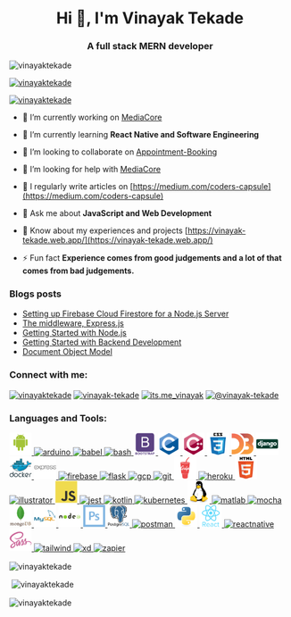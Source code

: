 <h1 align="center">Hi 👋, I'm Vinayak Tekade</h1>
<h3 align="center">A full stack MERN developer</h3>

<p align="left"> <img src="https://komarev.com/ghpvc/?username=vinayaktekade&label=Profile%20views&color=0e75b6&style=flat" alt="vinayaktekade" /> </p>

<p align="left"> <a href="https://github.com/ryo-ma/github-profile-trophy"><img src="https://github-profile-trophy.vercel.app/?username=vinayaktekade" alt="vinayaktekade" /></a> </p>

<p align="left"> <a href="https://twitter.com/vinayaktekade" target="blank"><img src="https://img.shields.io/twitter/follow/vinayaktekade?logo=twitter&style=for-the-badge" alt="vinayaktekade" /></a> </p>

- 🔭 I’m currently working on [MediaCore](https://github.com/VinayakTekade/MediaCore)

- 🌱 I’m currently learning **React Native and Software Engineering**

- 👯 I’m looking to collaborate on [Appointment-Booking](https://github.com/VinayakTekade/Appointment-Booking)

- 🤝 I’m looking for help with [MediaCore](https://github.com/VinayakTekade/MediaCore)

- 📝 I regularly write articles on [https://medium.com/coders-capsule](https://medium.com/coders-capsule)

- 💬 Ask me about **JavaScript and Web Development**

- 📄 Know about my experiences and projects [https://vinayak-tekade.web.app/](https://vinayak-tekade.web.app/)

- ⚡ Fun fact **Experience comes from good judgements and a lot of that comes from bad judgements.**

### Blogs posts

<!-- BLOG-POST-LIST:START -->
- [Setting up Firebase Cloud Firestore for a Node.js Server](https://medium.com/coders-capsule/setting-up-firebase-cloud-firestore-for-a-node-js-server-519759352fa1?source=rss-a6bf71a9ac09------2)
- [The middleware, Express.js](https://medium.com/coders-capsule/the-middleware-express-js-f8487f1e802e?source=rss-a6bf71a9ac09------2)
- [Getting Started with Node.js](https://medium.com/coders-capsule/getting-started-with-node-js-a557b8e5e9ab?source=rss-a6bf71a9ac09------2)
- [Getting Started with Backend Development](https://medium.com/coders-capsule/getting-started-with-backend-development-8ce55585e860?source=rss-a6bf71a9ac09------2)
- [Document Object Model](https://medium.com/coders-capsule/document-object-model-62df1e1bd0b8?source=rss-a6bf71a9ac09------2)
<!-- BLOG-POST-LIST:END -->

<h3 align="left">Connect with me:</h3>
<p align="left">
<a href="https://twitter.com/vinayaktekade" target="blank"><img align="center" src="https://cdn.jsdelivr.net/npm/simple-icons@3.0.1/icons/twitter.svg" alt="vinayaktekade" height="30" width="40" /></a>
<a href="https://linkedin.com/in/vinayak-tekade" target="blank"><img align="center" src="https://cdn.jsdelivr.net/npm/simple-icons@3.0.1/icons/linkedin.svg" alt="vinayak-tekade" height="30" width="40" /></a>
<a href="https://instagram.com/its.me_vinayak" target="blank"><img align="center" src="https://cdn.jsdelivr.net/npm/simple-icons@3.0.1/icons/instagram.svg" alt="its.me_vinayak" height="30" width="40" /></a>
<a href="https://medium.com/@vinayak-tekade" target="blank"><img align="center" src="https://cdn.jsdelivr.net/npm/simple-icons@3.0.1/icons/medium.svg" alt="@vinayak-tekade" height="30" width="40" /></a>
</p>

<h3 align="left">Languages and Tools:</h3>
<p align="left"> <a href="https://developer.android.com" target="_blank"> <img src="https://raw.githubusercontent.com/devicons/devicon/master/icons/android/android-original-wordmark.svg" alt="android" width="40" height="40"/> </a> <a href="https://www.arduino.cc/" target="_blank"> <img src="https://cdn.worldvectorlogo.com/logos/arduino-1.svg" alt="arduino" width="40" height="40"/> </a> <a href="https://babeljs.io/" target="_blank"> <img src="https://www.vectorlogo.zone/logos/babeljs/babeljs-icon.svg" alt="babel" width="40" height="40"/> </a> <a href="https://www.gnu.org/software/bash/" target="_blank"> <img src="https://www.vectorlogo.zone/logos/gnu_bash/gnu_bash-icon.svg" alt="bash" width="40" height="40"/> </a> <a href="https://getbootstrap.com" target="_blank"> <img src="https://raw.githubusercontent.com/devicons/devicon/master/icons/bootstrap/bootstrap-plain-wordmark.svg" alt="bootstrap" width="40" height="40"/> </a> <a href="https://www.cprogramming.com/" target="_blank"> <img src="https://raw.githubusercontent.com/devicons/devicon/master/icons/c/c-original.svg" alt="c" width="40" height="40"/> </a> <a href="https://www.w3schools.com/cpp/" target="_blank"> <img src="https://raw.githubusercontent.com/devicons/devicon/master/icons/cplusplus/cplusplus-original.svg" alt="cplusplus" width="40" height="40"/> </a> <a href="https://www.w3schools.com/css/" target="_blank"> <img src="https://raw.githubusercontent.com/devicons/devicon/master/icons/css3/css3-original-wordmark.svg" alt="css3" width="40" height="40"/> </a> <a href="https://d3js.org/" target="_blank"> <img src="https://raw.githubusercontent.com/devicons/devicon/master/icons/d3js/d3js-original.svg" alt="d3js" width="40" height="40"/> </a> <a href="https://www.djangoproject.com/" target="_blank"> <img src="https://raw.githubusercontent.com/devicons/devicon/master/icons/django/django-original.svg" alt="django" width="40" height="40"/> </a> <a href="https://www.docker.com/" target="_blank"> <img src="https://raw.githubusercontent.com/devicons/devicon/master/icons/docker/docker-original-wordmark.svg" alt="docker" width="40" height="40"/> </a> <a href="https://expressjs.com" target="_blank"> <img src="https://raw.githubusercontent.com/devicons/devicon/master/icons/express/express-original-wordmark.svg" alt="express" width="40" height="40"/> </a> <a href="https://firebase.google.com/" target="_blank"> <img src="https://www.vectorlogo.zone/logos/firebase/firebase-icon.svg" alt="firebase" width="40" height="40"/> </a> <a href="https://flask.palletsprojects.com/" target="_blank"> <img src="https://www.vectorlogo.zone/logos/pocoo_flask/pocoo_flask-icon.svg" alt="flask" width="40" height="40"/> </a> <a href="https://cloud.google.com" target="_blank"> <img src="https://www.vectorlogo.zone/logos/google_cloud/google_cloud-icon.svg" alt="gcp" width="40" height="40"/> </a> <a href="https://git-scm.com/" target="_blank"> <img src="https://www.vectorlogo.zone/logos/git-scm/git-scm-icon.svg" alt="git" width="40" height="40"/> </a> <a href="https://gulpjs.com" target="_blank"> <img src="https://raw.githubusercontent.com/devicons/devicon/master/icons/gulp/gulp-plain.svg" alt="gulp" width="40" height="40"/> </a> <a href="https://heroku.com" target="_blank"> <img src="https://www.vectorlogo.zone/logos/heroku/heroku-icon.svg" alt="heroku" width="40" height="40"/> </a> <a href="https://www.w3.org/html/" target="_blank"> <img src="https://raw.githubusercontent.com/devicons/devicon/master/icons/html5/html5-original-wordmark.svg" alt="html5" width="40" height="40"/> </a> <a href="https://www.adobe.com/in/products/illustrator.html" target="_blank"> <img src="https://www.vectorlogo.zone/logos/adobe_illustrator/adobe_illustrator-icon.svg" alt="illustrator" width="40" height="40"/> </a> <a href="https://developer.mozilla.org/en-US/docs/Web/JavaScript" target="_blank"> <img src="https://raw.githubusercontent.com/devicons/devicon/master/icons/javascript/javascript-original.svg" alt="javascript" width="40" height="40"/> </a> <a href="https://jestjs.io" target="_blank"> <img src="https://www.vectorlogo.zone/logos/jestjsio/jestjsio-icon.svg" alt="jest" width="40" height="40"/> </a> <a href="https://kotlinlang.org" target="_blank"> <img src="https://www.vectorlogo.zone/logos/kotlinlang/kotlinlang-icon.svg" alt="kotlin" width="40" height="40"/> </a> <a href="https://kubernetes.io" target="_blank"> <img src="https://www.vectorlogo.zone/logos/kubernetes/kubernetes-icon.svg" alt="kubernetes" width="40" height="40"/> </a> <a href="https://www.linux.org/" target="_blank"> <img src="https://raw.githubusercontent.com/devicons/devicon/master/icons/linux/linux-original.svg" alt="linux" width="40" height="40"/> </a> <a href="https://www.mathworks.com/" target="_blank"> <img src="https://raw.githubusercontent.com/simple-icons/simple-icons/master/icons/mathworks.svg" alt="matlab" width="40" height="40"/> </a> <a href="https://mochajs.org" target="_blank"> <img src="https://www.vectorlogo.zone/logos/mochajs/mochajs-icon.svg" alt="mocha" width="40" height="40"/> </a> <a href="https://www.mongodb.com/" target="_blank"> <img src="https://raw.githubusercontent.com/devicons/devicon/master/icons/mongodb/mongodb-original-wordmark.svg" alt="mongodb" width="40" height="40"/> </a> <a href="https://www.mysql.com/" target="_blank"> <img src="https://raw.githubusercontent.com/devicons/devicon/master/icons/mysql/mysql-original-wordmark.svg" alt="mysql" width="40" height="40"/> </a> <a href="https://nodejs.org" target="_blank"> <img src="https://raw.githubusercontent.com/devicons/devicon/master/icons/nodejs/nodejs-original-wordmark.svg" alt="nodejs" width="40" height="40"/> </a> <a href="https://www.photoshop.com/en" target="_blank"> <img src="https://raw.githubusercontent.com/devicons/devicon/master/icons/photoshop/photoshop-line.svg" alt="photoshop" width="40" height="40"/> </a> <a href="https://www.postgresql.org" target="_blank"> <img src="https://raw.githubusercontent.com/devicons/devicon/master/icons/postgresql/postgresql-original-wordmark.svg" alt="postgresql" width="40" height="40"/> </a> <a href="https://postman.com" target="_blank"> <img src="https://www.vectorlogo.zone/logos/getpostman/getpostman-icon.svg" alt="postman" width="40" height="40"/> </a> <a href="https://www.python.org" target="_blank"> <img src="https://raw.githubusercontent.com/devicons/devicon/master/icons/python/python-original.svg" alt="python" width="40" height="40"/> </a> <a href="https://reactjs.org/" target="_blank"> <img src="https://raw.githubusercontent.com/devicons/devicon/master/icons/react/react-original-wordmark.svg" alt="react" width="40" height="40"/> </a> <a href="https://reactnative.dev/" target="_blank"> <img src="https://reactnative.dev/img/header_logo.svg" alt="reactnative" width="40" height="40"/> </a> <a href="https://sass-lang.com" target="_blank"> <img src="https://raw.githubusercontent.com/devicons/devicon/master/icons/sass/sass-original.svg" alt="sass" width="40" height="40"/> </a> <a href="https://tailwindcss.com/" target="_blank"> <img src="https://www.vectorlogo.zone/logos/tailwindcss/tailwindcss-icon.svg" alt="tailwind" width="40" height="40"/> </a> <a href="https://www.adobe.com/products/xd.html" target="_blank"> <img src="https://cdn.worldvectorlogo.com/logos/adobe-xd.svg" alt="xd" width="40" height="40"/> </a> <a href="https://zapier.com" target="_blank"> <img src="https://www.vectorlogo.zone/logos/zapier/zapier-icon.svg" alt="zapier" width="40" height="40"/> </a> </p>

<p><img align="center" src="https://github-readme-stats.vercel.app/api/top-langs?username=vinayaktekade&show_icons=true&locale=en&layout=compact" alt="vinayaktekade" /></p>

<p>&nbsp;<img align="center" src="https://github-readme-stats.vercel.app/api?username=vinayaktekade&show_icons=true&locale=en" alt="vinayaktekade" /></p>

<p><img align="center" src="https://github-readme-streak-stats.herokuapp.com/?user=vinayaktekade&" alt="vinayaktekade" /></p>
